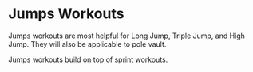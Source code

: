 # Jumps Workouts

Jumps workouts are most helpful for Long Jump, Triple Jump, and High Jump.  They will also be applicable to pole vault.  

Jumps workouts build on top of [sprint workouts](sprint.html). 
